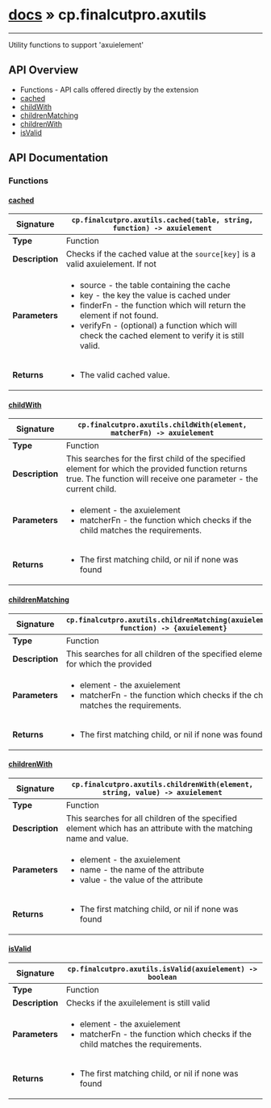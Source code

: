 # [docs](index.md) » cp.finalcutpro.axutils
---

Utility functions to support 'axuielement'

## API Overview
* Functions - API calls offered directly by the extension
 * [cached](#cached)
 * [childWith](#childwith)
 * [childrenMatching](#childrenmatching)
 * [childrenWith](#childrenwith)
 * [isValid](#isvalid)

## API Documentation

### Functions

#### [cached](#cached)
| <span style="font-align: left;">**Signature**</span> | <span style="font-align: left;">`cp.finalcutpro.axutils.cached(table, string, function) -> axuielement` </span>                                                |
| -----------------------------------------------------|---------------------------------------------------------------------------------------------------------|
| **Type**                                             | Function                                                                                         |
| **Description**                                      | Checks if the cached value at the `source[key]` is a valid axuielement. If not                                                                                         |
| **Parameters**                                       | <ul><li>source	- the table containing the cache</li><li>key		- the key the value is cached under</li><li>finderFn	- the function which will return the element if not found.</li><li>verifyFn  - (optional) a function which will check the cached element to verify it is still valid.</li></ul> |
| **Returns**                                          | <ul><li>The valid cached value.</li></ul>          |

#### [childWith](#childwith)
| <span style="font-align: left;">**Signature**</span> | <span style="font-align: left;">`cp.finalcutpro.axutils.childWith(element, matcherFn) -> axuielement` </span>                                                |
| -----------------------------------------------------|---------------------------------------------------------------------------------------------------------|
| **Type**                                             | Function                                                                                         |
| **Description**                                      | This searches for the first child of the specified element for which the provided function returns true. The function will receive one parameter - the current child.                                                                                         |
| **Parameters**                                       | <ul><li>element	- the axuielement</li><li>matcherFn	- the function which checks if the child matches the requirements.</li></ul> |
| **Returns**                                          | <ul><li>The first matching child, or nil if none was found</li></ul>          |

#### [childrenMatching](#childrenmatching)
| <span style="font-align: left;">**Signature**</span> | <span style="font-align: left;">`cp.finalcutpro.axutils.childrenMatching(axuielement, function) -> {axuielement}` </span>                                                |
| -----------------------------------------------------|---------------------------------------------------------------------------------------------------------|
| **Type**                                             | Function                                                                                         |
| **Description**                                      | This searches for all children of the specified element for which the provided                                                                                         |
| **Parameters**                                       | <ul><li>element	- the axuielement</li><li>matcherFn	- the function which checks if the child matches the requirements.</li></ul> |
| **Returns**                                          | <ul><li>The first matching child, or nil if none was found</li></ul>          |

#### [childrenWith](#childrenwith)
| <span style="font-align: left;">**Signature**</span> | <span style="font-align: left;">`cp.finalcutpro.axutils.childrenWith(element, string, value) -> axuielement` </span>                                                |
| -----------------------------------------------------|---------------------------------------------------------------------------------------------------------|
| **Type**                                             | Function                                                                                         |
| **Description**                                      | This searches for all children of the specified element which has an attribute with the matching name and value.                                                                                         |
| **Parameters**                                       | <ul><li>element	- the axuielement</li><li>name		- the name of the attribute</li><li>value	- the value of the attribute</li></ul> |
| **Returns**                                          | <ul><li>The first matching child, or nil if none was found</li></ul>          |

#### [isValid](#isvalid)
| <span style="font-align: left;">**Signature**</span> | <span style="font-align: left;">`cp.finalcutpro.axutils.isValid(axuielement) -> boolean` </span>                                                |
| -----------------------------------------------------|---------------------------------------------------------------------------------------------------------|
| **Type**                                             | Function                                                                                         |
| **Description**                                      | Checks if the axuilelement is still valid                                                                                         |
| **Parameters**                                       | <ul><li>element	- the axuielement</li><li>matcherFn	- the function which checks if the child matches the requirements.</li></ul> |
| **Returns**                                          | <ul><li>The first matching child, or nil if none was found</li></ul>          |

